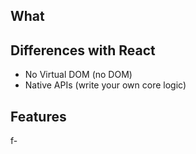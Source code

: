 ## What

## Differences with React

- No Virtual DOM (no DOM)
- Native APIs (write your own core logic)

## Features

f-
